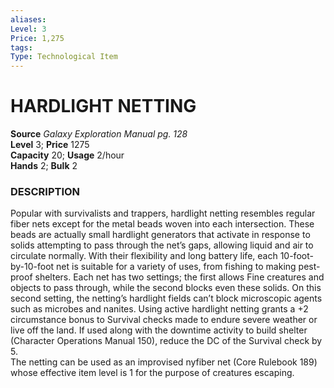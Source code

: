 ```yaml
---
aliases: 
Level: 3 
Price: 1,275
tags: 
Type: Technological Item
---
```


# HARDLIGHT NETTING

**Source** _Galaxy Exploration Manual pg. 128_  
**Level** 3; **Price** 1275  
**Capacity** 20; **Usage** 2/hour  
**Hands** 2; **Bulk** 2

### DESCRIPTION

Popular with survivalists and trappers, hardlight netting resembles regular fiber nets except for the metal beads woven into each intersection. These beads are actually small hardlight generators that activate in response to solids attempting to pass through the net’s gaps, allowing liquid and air to circulate normally. With their flexibility and long battery life, each 10-foot-by-10-foot net is suitable for a variety of uses, from fishing to making pest-proof shelters. Each net has two settings; the first allows Fine creatures and objects to pass through, while the second blocks even these solids. On this second setting, the netting’s hardlight fields can’t block microscopic agents such as microbes and nanites. Using active hardlight netting grants a +2 circumstance bonus to Survival checks made to endure severe weather or live off the land. If used along with the downtime activity to build shelter (Character Operations Manual 150), reduce the DC of the Survival check by 5.  
The netting can be used as an improvised nyfiber net (Core Rulebook 189) whose effective item level is 1 for the purpose of creatures escaping.